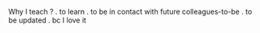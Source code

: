 Why I teach ?
. to learn
. to be in contact with future colleagues-to-be
. to be updated
. bc I love it

